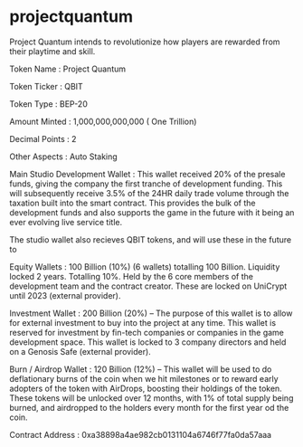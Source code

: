 # projectquantum
Project Quantum intends to revolutionize how players are rewarded from their playtime and skill.



Token Name : Project Quantum

Token Ticker : QBIT

Token Type : BEP-20

Amount Minted : 1,000,000,000,000 ( One Trillion)

Decimal Points : 2

Other Aspects : Auto Staking


Main Studio Development Wallet : This wallet received 20% of the presale funds, giving the company the first tranche of development funding.
This will subsequently receive 3.5% of the 24HR daily trade volume through the taxation built into the smart contract. 
This provides the bulk of the development funds and also supports the game in the future with it being an ever evolving live service title.

The studio wallet also recieves QBIT tokens, and will use these in the future to 

Equity Wallets : 100 Billion (10%) (6 wallets) totalling 100 Billion. Liquidity locked 2 years. Totalling 10%. 
Held by the 6 core members of the development team and the contract creator. 
These are locked on UniCrypt until 2023 (external provider).

Investment Wallet : 200 Billion (20%) – The purpose of this wallet is to allow for external investment to buy into the project at any time. 
This wallet is reserved for investment by fin-tech companies or companies in the game development space. 
This wallet is locked to 3 company directors and held on a Genosis Safe (external provider).

Burn / Airdrop Wallet : 120 Billion (12%) – This wallet will be used to do deflationary burns of the coin when we hit milestones or to reward early adopters of the token with AirDrops, boosting their holdings of the token. 
These tokens will be unlocked over 12 months, with 1% of total supply being burned, and airdropped to the holders every month for the first year od the coin.



Contract Address : 0xa38898a4ae982cb0131104a6746f77fa0da57aaa
